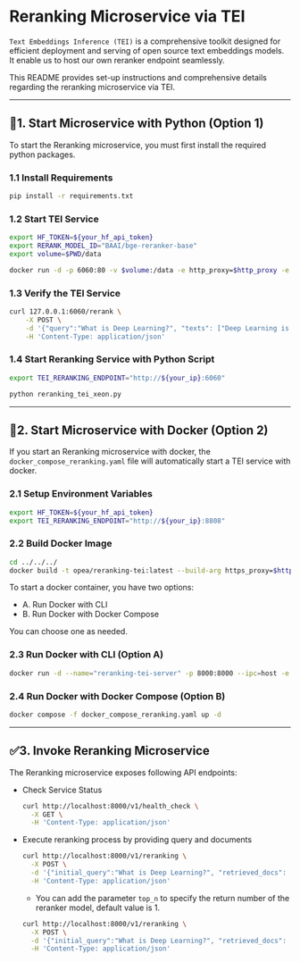 # Reranking Microservice via TEI

`Text Embeddings Inference (TEI)` is a comprehensive toolkit designed for efficient deployment and serving of open source text embeddings models.
It enable us to host our own reranker endpoint seamlessly.

This README provides set-up instructions and comprehensive details regarding the reranking microservice via TEI.

---

## 🚀1. Start Microservice with Python (Option 1)

To start the Reranking microservice, you must first install the required python packages.

### 1.1 Install Requirements

```bash
pip install -r requirements.txt
```

### 1.2 Start TEI Service

```bash
export HF_TOKEN=${your_hf_api_token}
export RERANK_MODEL_ID="BAAI/bge-reranker-base"
export volume=$PWD/data

docker run -d -p 6060:80 -v $volume:/data -e http_proxy=$http_proxy -e https_proxy=$https_proxy --pull always ghcr.io/huggingface/text-embeddings-inference:cpu-1.5 --model-id $RERANK_MODEL_ID --hf-api-token $HF_TOKEN
```

### 1.3 Verify the TEI Service

```bash
curl 127.0.0.1:6060/rerank \
    -X POST \
    -d '{"query":"What is Deep Learning?", "texts": ["Deep Learning is not...", "Deep learning is..."]}' \
    -H 'Content-Type: application/json'
```

### 1.4 Start Reranking Service with Python Script

```bash
export TEI_RERANKING_ENDPOINT="http://${your_ip}:6060"

python reranking_tei_xeon.py
```

---

## 🚀2. Start Microservice with Docker (Option 2)

If you start an Reranking microservice with docker, the `docker_compose_reranking.yaml` file will automatically start a TEI service with docker.

### 2.1 Setup Environment Variables

```bash
export HF_TOKEN=${your_hf_api_token}
export TEI_RERANKING_ENDPOINT="http://${your_ip}:8808"
```

### 2.2 Build Docker Image

```bash
cd ../../../
docker build -t opea/reranking-tei:latest --build-arg https_proxy=$https_proxy --build-arg http_proxy=$http_proxy -f comps/rerank/tei/Dockerfile .
```

To start a docker container, you have two options:

- A. Run Docker with CLI
- B. Run Docker with Docker Compose

You can choose one as needed.

### 2.3 Run Docker with CLI (Option A)

```bash
docker run -d --name="reranking-tei-server" -p 8000:8000 --ipc=host -e http_proxy=$http_proxy -e https_proxy=$https_proxy -e TEI_RERANKING_ENDPOINT=$TEI_RERANKING_ENDPOINT -e HF_TOKEN=$HF_TOKEN opea/reranking-tei:latest
```

### 2.4 Run Docker with Docker Compose (Option B)

```bash
docker compose -f docker_compose_reranking.yaml up -d
```

---

## ✅3. Invoke Reranking Microservice

The Reranking microservice exposes following API endpoints:

- Check Service Status

  ```bash
  curl http://localhost:8000/v1/health_check \
    -X GET \
    -H 'Content-Type: application/json'
  ```

- Execute reranking process by providing query and documents

  ```bash
  curl http://localhost:8000/v1/reranking \
    -X POST \
    -d '{"initial_query":"What is Deep Learning?", "retrieved_docs": [{"text":"Deep Learning is not..."}, {"text":"Deep learning is..."}]}' \
    -H 'Content-Type: application/json'
  ```

  - You can add the parameter `top_n` to specify the return number of the reranker model, default value is 1.

  ```bash
  curl http://localhost:8000/v1/reranking \
    -X POST \
    -d '{"initial_query":"What is Deep Learning?", "retrieved_docs": [{"text":"Deep Learning is not..."}, {"text":"Deep learning is..."}], "top_n":2}' \
    -H 'Content-Type: application/json'
  ```
